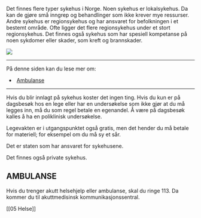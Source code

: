 Det finnes flere typer sykehus i Norge. Noen sykehus er lokalsykehus. Da kan de gjøre små inngrep og behandlinger som ikke krever mye ressurser. Andre sykehus er regionsykehus og har ansvaret for befolkningen i et bestemt område. Ofte ligger det flere regionsykehus under et stort regionsykehus. Det finnes også sykehus som har spesiell kompetanse på noen sykdomer eller skader, som kreft og brannskader.

![](https://cdn.kursoria.no/pensum/elements/pensum-for-samfunnskunnskapsproven-_wxecrv.jpg)

---

På denne siden kan du lese mer om:

-    [Ambulanse](https://app.norskkunnskap.no/pensum/rtehtr/3hnasx/wxecrv#ambulanse)

---

Hvis du blir innlagt på sykehus koster det ingen ting. Hvis du kun er på dagsbesøk hos en lege eller har en undersøkelse som ikke gjør at du må legges inn, må du som regel betale en egenandel. Å være på dagsbesøk kalles å ha en poliklinisk undersøkelse. 

Legevakten er i utgangspunktet også gratis, men det hender du må betale for materiell; for eksempel om du må sy et sår. 

Det er staten som har ansvaret for sykehusene.

Det finnes også private sykehus. 

## AMBULANSE

Hvis du trenger akutt helsehjelp eller ambulanse, skal du ringe 113. Da kommer du til akuttmedisinsk kommunikasjonssentral.

[[05 Helse]]
